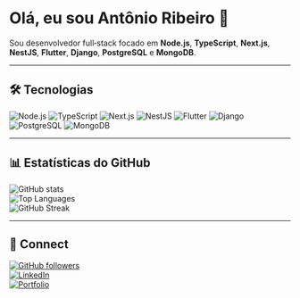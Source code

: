 # Olá, eu sou Antônio Ribeiro 👋

Sou desenvolvedor full‑stack focado em **Node.js**, **TypeScript**, **Next.js**, **NestJS**, **Flutter**, **Django**, **PostgreSQL** e **MongoDB**.

---

## 🛠️ Tecnologias

![Node.js](https://img.shields.io/badge/-Node.js-05122A?style=flat&logo=node.js)
![TypeScript](https://img.shields.io/badge/-TypeScript-05122A?style=flat&logo=typescript)
![Next.js](https://img.shields.io/badge/-Next.js-000?style=flat&logo=nextdotjs)
![NestJS](https://img.shields.io/badge/-NestJS-E0234E?style=flat&logo=nestjs)
![Flutter](https://img.shields.io/badge/-Flutter-02569B?style=flat&logo=flutter)
![Django](https://img.shields.io/badge/-Django-092E20?style=flat&logo=django)
![PostgreSQL](https://img.shields.io/badge/-PostgreSQL-336791?style=flat&logo=postgresql)
![MongoDB](https://img.shields.io/badge/-MongoDB-47A248?style=flat&logo=mongodb)

---

## 📊 Estatísticas do GitHub

![GitHub stats](https://github-readme-stats.vercel.app/api?username=AntonioRdC&show_icons=true&theme=radical)  
![Top Languages](https://github-readme-stats.vercel.app/api/top-langs/?username=AntonioRdC&layout=compact&theme=radical)  
![GitHub Streak](https://github-readme-streak-stats.herokuapp.com/?user=AntonioRdC&theme=dark)

---

## 🔗 Connect

[![GitHub followers](https://img.shields.io/github/followers/AntonioRdC?label=Followers&logo=GitHub&style=for-the-badge)](https://github.com/AntonioRdC)  
[![LinkedIn](https://img.shields.io/badge/LinkedIn-0A66C2?style=flat&logo=linkedin&logoColor=white)](https://www.linkedin.com/in/antonioribeiroam/)  
[![Portfolio](https://img.shields.io/badge/Portfolio-000?style=flat&logo=vercel&logoColor=white)](https://antdeveloper.com.br/)
